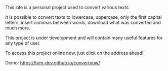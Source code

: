 This site is a personal project used to convert various texts. 

It is possible to convert texts to lowercase, uppercase, only the first capital letters, insert commas between words, download what was converted and much more.

This project is under development and will contain many useful features for any type of user.

To access this project online now, just click on the address ahead!

Demo: https://tvm-dev.github.io/convertnow/